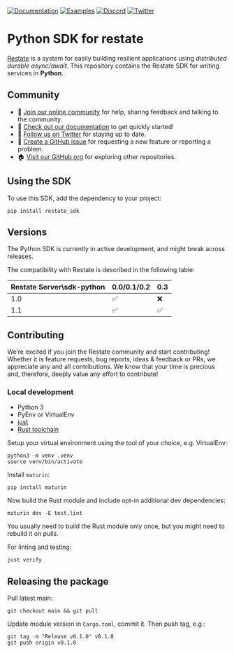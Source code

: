 [![Documentation](https://img.shields.io/badge/doc-reference-blue)](https://docs.restate.dev)
[![Examples](https://img.shields.io/badge/view-examples-blue)](https://github.com/restatedev/examples)
[![Discord](https://img.shields.io/discord/1128210118216007792?logo=discord)](https://discord.gg/skW3AZ6uGd)
[![Twitter](https://img.shields.io/twitter/follow/restatedev.svg?style=social&label=Follow)](https://twitter.com/intent/follow?screen_name=restatedev)

# Python SDK for restate

[Restate](https://restate.dev/) is a system for easily building resilient applications using *distributed durable async/await*. This repository contains the Restate SDK for writing services in **Python**.

## Community

* 🤗️ [Join our online community](https://discord.gg/skW3AZ6uGd) for help, sharing feedback and talking to the community.
* 📖 [Check out our documentation](https://docs.restate.dev) to get quickly started!
* 📣 [Follow us on Twitter](https://twitter.com/restatedev) for staying up to date.
* 🙋 [Create a GitHub issue](https://github.com/restatedev/sdk-typescript/issues) for requesting a new feature or reporting a problem.
* 🏠 [Visit our GitHub org](https://github.com/restatedev) for exploring other repositories.

## Using the SDK

To use this SDK, add the dependency to your project:

```shell
pip install restate_sdk
```

## Versions

The Python SDK is currently in active development, and might break across releases.

The compatibility with Restate is described in the following table:

| Restate Server\sdk-python | 0.0/0.1/0.2 | 0.3 |
|---------------------------|-------------|-----|
| 1.0                       | ✅           | ❌   |
| 1.1                       | ✅           | ✅   |

## Contributing

We’re excited if you join the Restate community and start contributing!
Whether it is feature requests, bug reports, ideas & feedback or PRs, we appreciate any and all contributions.
We know that your time is precious and, therefore, deeply value any effort to contribute!

### Local development

* Python 3
* PyEnv or VirtualEnv
* [just](https://github.com/casey/just)
* [Rust toolchain](https://rustup.rs/)

Setup your virtual environment using the tool of your choice, e.g. VirtualEnv:

```shell
python3 -m venv .venv
source venv/bin/activate
```

Install `maturin`:

```shell
pip install maturin
```

Now build the Rust module and include opt-in additional dev dependencies:

```shell
maturin dev -E test,lint
```

You usually need to build the Rust module only once, but you might need to rebuild it on pulls.

For linting and testing:

```shell
just verify
```

## Releasing the package

Pull latest main:

```shell
git checkout main && git pull
```

Update module version in `Cargo.toml`, commit it. Then push tag, e.g.:

```
git tag -m "Release v0.1.0" v0.1.0
git push origin v0.1.0
```
